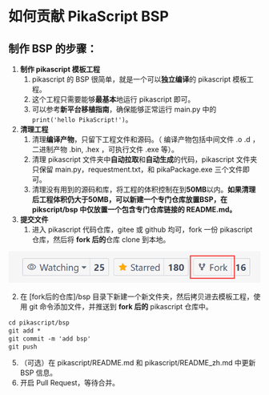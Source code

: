 # 如何贡献 PikaScript BSP
## 制作 BSP 的步骤：
1. **制作 pikascript 模板工程**
   1. pikascript 的 BSP 很简单，就是一个可以**独立编译**的 pikascript 模板工程。
   1. 这个工程只需要能够**最基本**地运行 pikascript 即可。
   1. 可以参考**新平台移植指南**，确保能够正常运行 main.py 中的 `print('hello PikaScript!')`。
2. **清理工程**
   1. 清理**编译产物**，只留下工程文件和源码。（ 编译产物包括中间文件 .o .d ，二进制产物 .bin, .hex ，可执行文件 .exe 等）。
   1. 清理 pikascript 文件夹中**自动拉取**和**自动生成**的代码，pikascript 文件夹只保留 main.py，requestment.txt，和 pikaPackage.exe 三个文件即可。
   1. 清理没有用到的源码和库，将工程的体积控制在到**50MB**以内。**如果清理后工程体积仍大于50MB，可以新建一个专门仓库放置BSP，在 pikscript/bsp 中仅放置一个包含专门仓库链接的 README.md。**
3. **提交文件**
   1. 进入 pikascript 代码仓库，gitee 或 github 均可，fork 一份 pikascript 仓库，然后将 **fork 后的**仓库 clone 到本地。

![](assets/1638664526181-09b00c29-fc72-429a-bb99-3f009eae141e.png)

   2. 在 [fork后的仓库]/bsp 目录下新建一个新文件夹，然后拷贝进去模板工程，使用 git 命令添加文件，并推送到 **fork 后的** pikascript 仓库中。
```shell
cd pikascript/bsp
git add *
git commit -m 'add bsp'
git push
```


   5. （可选）在 pikascript/README.md 和 pikascript/README_zh.md 中更新 BSP 信息。
   5. 开启 Pull Request，等待合并。
